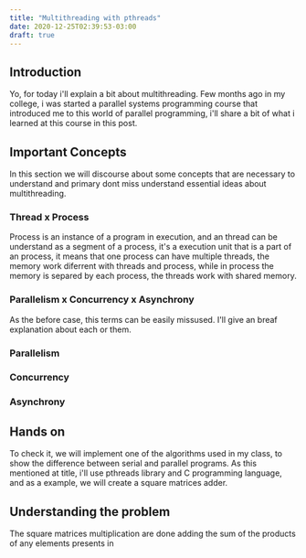 ```yaml
---
title: "Multithreading with pthreads"
date: 2020-12-25T02:39:53-03:00
draft: true
---
```


## Introduction

Yo, for today i'll explain a bit about multithreading. Few months ago in my college, i was started a parallel systems programming course that introduced me to this world of parallel programming, i'll share a bit of what i learned at this course in this post.

## Important Concepts

In this section we will discourse about some concepts that are necessary to understand and primary dont miss understand essential ideas about multithreading.

### Thread x Process

Process is an instance of a program in execution, and an thread can be understand as a segment of a process, it's a execution unit that is a part of an process, it means that one process can have multiple threads, the memory work diferrent with threads and process, while in process the memory is separed by each process, the threads work with shared memory.

### Parallelism x Concurrency x Asynchrony

As the before case, this terms can be easily missused. I'll give an breaf explanation about each or them.

### Parallelism

### Concurrency

### Asynchrony

## Hands on

To check it, we will implement one of the algorithms used in my class, to show the difference between serial and parallel programs. As this mentioned at title, i'll use pthreads library and C programming language, and as a example, we will create a square matrices adder.

## Understanding the problem

The square matrices multiplication are done adding the sum of the products of any elements presents in
